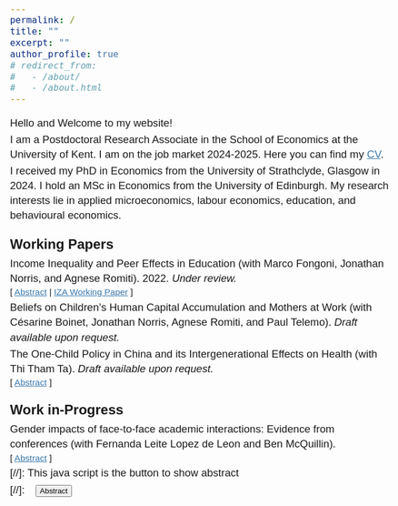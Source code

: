 ```yaml
---
permalink: /
title: ""
excerpt: ""
author_profile: true
# redirect_from: 
#   - /about/
#   - /about.html
---
```


<!-- Google tag (gtag.js) -->
<script async src="https://www.googletagmanager.com/gtag/js?id=G-HN291NHBM8"></script>
<script>
  window.dataLayer = window.dataLayer || [];
  function gtag(){dataLayer.push(arguments);}
  gtag('js', new Date());

  gtag('config', 'G-HN291NHBM8');
</script>

<!-- change link color -->
 <!-- #3776ab # 0072b1 -->
<!-- <a href="https://jonathan-norris.github.io/" style="color: #3776ab; text-decoration: underline;text-decoration-style: solid;">Dr Jonathan Norris</a> and <a href="https://sites.google.com/view/agneseromiti/home" style="color: #3776ab; text-decoration: underline;text-decoration-style: solid;">Dr Agnese Romiti</a>. -->

Hello and Welcome to my website!

I am a Postdoctoral Research Associate in the School of Economics at the University of Kent. I am on the job market 2024-2025. Here you can find my [CV](/assets/files/ZhanShi_CV.pdf). 

I received my PhD in Economics from the University of Strathclyde, Glasgow in 2024. I hold an MSc in Economics from the University of Edinburgh. My research interests lie in applied microeconomics, labour economics, education, and behavioural economics. 
<!-- I work with Fernanda on the Leverhulme-funded project "". -->

<!-- I am a PhD student in Economics at the University of Strathclyde starting in Oct 2021. I am under the supervision of [Dr. Jonathan Norris](https://jonathan-norris.github.io/) and [Dr. Agnese Romiti](https://sites.google.com/view/agneseromiti/home). -->

<!-- I received my PhD in Economics from the University of Strathclyde, Glasgow in 2024. I hold an MSc in Economics from the University of Edinburgh. -->
<!-- and a Bachelor of Economics in International Economics and Trade from Shanghai International Studies University, China.  -->



<!-- Google Tag Manager (noscript) -->
<noscript><iframe src="https://www.googletagmanager.com/ns.html?id=GTM-PNS829G"
height="0" width="0" style="display:none;visibility:hidden"></iframe></noscript>
<!-- End Google Tag Manager (noscript) -->

## Working Papers 
<!-- - - - -->

Income Inequality and Peer Effects in Education (with <a href="https://sites.google.com/site/marcofongoni/home" class="no-underline">Marco Fongoni</a>, <a href="https://jonathan-norris.github.io/" class="no-underline">Jonathan Norris</a>, and <a href="https://sites.google.com/view/agneseromiti/home" class="no-underline">Agnese Romiti</a>). 2022. *Under review.*<br/>
<small>[ <a href="#/" onclick="visib('peer-inequality')">Abstract</a> | [IZA Working Paper][peer-inequality-wp] ] </small>

<div id="peer-inequality" style="display: none; text-align: justify; line-height: 1.2" ><small>
We study the long-run effects of income inequality within peer compositions. An increase in the share of low-income peers within school-cohorts improves the educational outcomes of low-income students and negatively affects high-income students. We show this pattern is not likely explained by commonly observed mechanisms. We then propose a model based on reference-dependent preferences and social comparison that rationalizes our findings, highlighting the role of frustration or motivation depending on students' relative income. We also provide evidence consistent with this mechanism. Finally, we show that better connections in school can help to avoid such unintended consequences of income inequality.
</small><br><br/></div>

[peer-inequality-wp]:https://www.iza.org/publications/dp/15785/reference-dependent-aspirations-and-peer-effects-in-education


Beliefs on Children’s Human Capital Accumulation and Mothers at Work (with <a href="https://cesarine-boinet.github.io/" class="no-underline">Césarine Boinet</a>, <a href="https://jonathan-norris.github.io/" class="no-underline">Jonathan Norris</a>, <a href="https://sites.google.com/view/agneseromiti/home" class="no-underline">Agnese Romiti</a>, and <a href="https://sites.google.com/view/paultelemo/home" class="no-underline">Paul Telemo</a>). *Draft available upon request.*


The One-Child Policy in China and its Intergenerational Effects on Health (with Thi Tham Ta). *Draft available upon request.*<br/>
<small>[ <a href="#/" onclick="visib('ocp')">Abstract</a> ] </small>

<div id="ocp" style="display: none; text-align: justify; line-height: 1.2" ><small>
We study the spillover effects of China's one-child policy on the health outcomes of subsequent generations. Despite extensive research on the effects of family size on education, few studies have examined the policy's effects on health, especially across generations. Focusing on urban Han Chinese from the China Family Panel Studies data, we use a reduced form regression discontinuity design (RDD) to isolate the local average treatment effect of the policy. The results indicate that children of policy-affected parents show significant improvements in physical and mental health, which can be attributed to increased parental investment and care and improved parental health outcomes. Our findings contribute to the literature on the intergenerational transmission of health and quantity-quality trade-offs, and highlight how family planning policies can have lasting health effects across generations. 
</small><br><br/></div>

## Work in-Progress 
<!-- - - - -->

Gender impacts of face-to-face academic interactions: Evidence from conferences (with <a href="https://sites.google.com/site/fernandalldeleon/" class="no-underline">Fernanda Leite Lopez de Leon</a> and <a href="https://research-portal.uea.ac.uk/en/persons/ben-mcquillin/" class="no-underline">Ben McQuillin</a>).<br/>
<small>[ <a href="#/" onclick="visib('gender_conf')">Abstract</a> ] </small>

<div id="gender_conf" style="display: none; text-align: justify; line-height: 1.2" ><small>
We explore the role of face-to-face and social interactions in academic settings in contributing to (or mitigating) gender differences in academic productivity. Our focus is on academic conferences, building on our previous work. In exploiting a “natural experiment” (the last-minute cancellation of a very large conference), we showed distinct conference benefits in terms of developing and advertising papers presented, and in authors’ forming new collaborations. More recently, we have discovered that these benefits appear to be gendered. We now propose to develop our existing dataset (comprising more than 29,000 conference papers) and conduct further analyses that will help us to verify, explore, and explain this phenomenon. The conference setting represents a specific opportunity for academics to meet in person. We contend that an understanding of the role of gender in this environment will cast light on the role of gender in academic workplaces more generally.
</small><br><br/></div>


<!-- \
&nbsp;
\
&nbsp; -->

<style>
  .container {
    width: 100%;
    max-width: 100%; /* Adjust this value to make the page wider */
    margin: 0 auto; /* Center the container */
    padding: 0 10px; /* Optional: Add some padding */
  }

  body {
    font-family: Arial, sans-serif;
    font-size: 14pt;
    line-height: 1.4;
  }
  /* Headers */
  h1, h2, h3, h4, h5, h6 {
    font-size: 18pt;
    margin-top: 20px; /* Control spacing before headings */
    margin-bottom: 5px; /* Control spacing after headings */
  }
  /* Link styles */
  a {
    color: #3776ab; /* Change this to your desired color */
  }
  a.no-underline {
    text-decoration: none; /* Remove underline */
    color: inherit; /* Remove color highlight */
  }
  a:hover {
    color: #3776ab; /* Change this to your desired hover color */
  }
  p {
    margin: 0; /* Adjust the bottom margin to reduce spacing */
    padding: 0; /* Remove padding if any */
    margin-bottom: 3px; /* Adjust the bottom margin to reduce spacing between paragraphs */
  }
  p:first-of-type {
    margin-top: 0; /* Remove top margin */
  }
  .reduce-space {
    margin-bottom: 0; /* Remove bottom margin */
  }
</style>


[//]: This java script is the button to show abstract
<script>
 function visib(id) {
  var x = document.getElementById(id);
  if (x.style.display === "block") {
    x.style.display = "none";
  } else {
    x.style.display = "block";
  }
}
</script>

[//]:&emsp;<button onclick="visib('polariz')" class="btn btn--inverse btn--small">Abstract</button>



